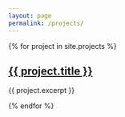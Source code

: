 ```yaml
---
layout: page
permalink: /projects/
---
```

{% for project in site.projects %}
<div class="project-card">
  <h2><a href="{{ project.url | relative_url }}">{{ project.title }}</a></h2>
  <p>{{ project.excerpt }}</p>
</div>
{% endfor %}
